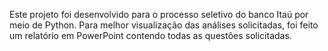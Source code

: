 Este projeto foi desenvolvido para o processo seletivo do banco Itaú por meio de Python.
Para melhor visualização das análises solicitadas, foi feito um relatório em PowerPoint contendo todas as questões solicitadas.


